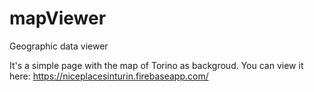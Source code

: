 # mapViewer
Geographic data viewer

It's a simple page with the map of Torino as backgroud.
You can view it here:
  https://niceplacesinturin.firebaseapp.com/
